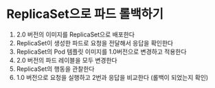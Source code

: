 # ReplicaSet으로 파드 롤백하기

1. 2.0 버전의 이미지를 ReplicaSet으로 배포한다
2. ReplicaSet이 생성한 파드로 요청을 전달해서 응답을 확인한다
3. ReplicaSet의 Pod 템플릿 이미지를 1.0버전으로 변경하고 적용한다
4. 2.0 버전의 파드 레이블을 모두 변경한다
5. ReplicaSet의 행동을 관찰한다
5. 1.0 버전으로 요청을 실행하고 2번과 응답을 비교한다 (롤백이 되었는지 확인)
